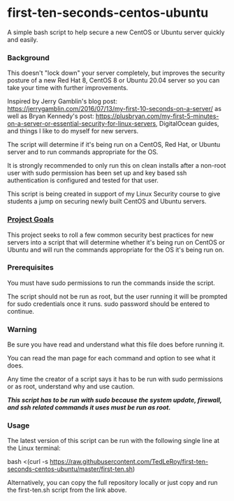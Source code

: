 # first-ten-seconds-centos-ubuntu

A simple bash script to help secure a new CentOS or Ubuntu server quickly and easily.

### Background

This doesn't "lock down" your server completely, but improves the security posture of a new Red Hat 8, CentOS 8 or Ubuntu 20.04 server so you can take your time with further improvements.

Inspired by Jerry Gamblin's blog post: https://jerrygamblin.com/2016/07/13/my-first-10-seconds-on-a-server/ as well as Bryan Kennedy's post: https://plusbryan.com/my-first-5-minutes-on-a-server-or-essential-security-for-linux-servers, DigitalOcean guides, and things I like to do myself for new servers.

The script will determine if it's being run on a CentOS, Red Hat, or Ubuntu server and to run commands appropriate for the OS.

It is strongly recommended to only run this on clean installs after a non-root user with sudo permission has been set up and key based ssh authentication is configured and tested for that user. 

This script is being created in support of my Linux Security course to give students a jump on securing newly built CentOS and Ubuntu servers.

### [Project Goals](#project-goals)

This project seeks to roll a few common security best practices for new servers into a script that will determine whether it's being run on CentOS or Ubuntu and will run the commands appropriate for the OS it's being run on.

### Prerequisites

You must have sudo permissions to run the commands inside the script.

The script should not be run as root, but the user running it will be prompted for sudo credentials once it runs. sudo password should be entered to continue.

### Warning

Be sure you have read and understand what this file does before running it.

You can read the man page for each command and option to see what it does.

Any time the creator of a script says it has to be run with sudo permissions or as root, understand why and use caution.

***This script has to be run with sudo because the system update, firewall, and ssh related commands it uses must be run as root.***

### Usage

The latest version of this script can be run with the following single line at the Linux terminal:

bash <(curl -s https://raw.githubusercontent.com/TedLeRoy/first-ten-seconds-centos-ubuntu/master/first-ten.sh)

Alternatively, you can copy the full repository locally or just copy and run the first-ten.sh script from the link above.
